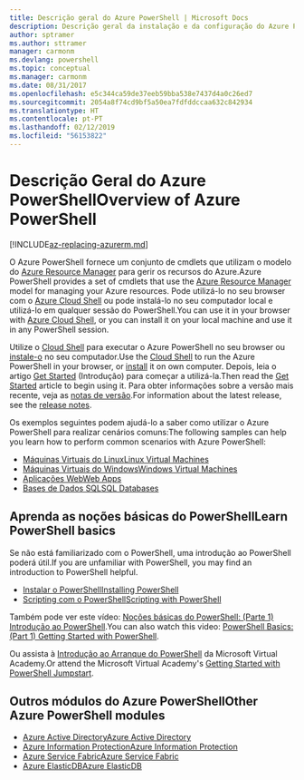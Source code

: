```yaml
---
title: Descrição geral do Azure PowerShell | Microsoft Docs
description: Descrição geral da instalação e da configuração do Azure PowerShell.
author: sptramer
ms.author: sttramer
manager: carmonm
ms.devlang: powershell
ms.topic: conceptual
ms.manager: carmonm
ms.date: 08/31/2017
ms.openlocfilehash: e5c344ca59de37eeb59bba538e7437d4a0c26ed7
ms.sourcegitcommit: 2054a8f74cd9bf5a50ea7fdfddccaa632c842934
ms.translationtype: HT
ms.contentlocale: pt-PT
ms.lasthandoff: 02/12/2019
ms.locfileid: "56153822"
---
```

# <a name="overview-of-azure-powershell"></a><span data-ttu-id="56c20-103">Descrição Geral do Azure PowerShell</span><span class="sxs-lookup"><span data-stu-id="56c20-103">Overview of Azure PowerShell</span></span>

[!INCLUDE[az-replacing-azurerm.md](../includes/az-replacing-azurerm.md)]

<span data-ttu-id="56c20-104">O Azure PowerShell fornece um conjunto de cmdlets que utilizam o modelo do [Azure Resource Manager](/azure/azure-resource-manager/resource-group-overview) para gerir os recursos do Azure.</span><span class="sxs-lookup"><span data-stu-id="56c20-104">Azure PowerShell provides a set of cmdlets that use the [Azure Resource Manager](/azure/azure-resource-manager/resource-group-overview) model for managing your Azure resources.</span></span> <span data-ttu-id="56c20-105">Pode utilizá-lo no seu browser com o [Azure Cloud Shell](/azure/cloud-shell/overview) ou pode instalá-lo no seu computador local e utilizá-lo em qualquer sessão do PowerShell.</span><span class="sxs-lookup"><span data-stu-id="56c20-105">You can use it in your browser with [Azure Cloud Shell](/azure/cloud-shell/overview), or you can install it on your local machine and use it in any PowerShell session.</span></span>

<span data-ttu-id="56c20-106">Utilize o [Cloud Shell](/azure/cloud-shell/overview) para executar o Azure PowerShell no seu browser ou [instale-o](install-azurerm-ps.md) no seu computador.</span><span class="sxs-lookup"><span data-stu-id="56c20-106">Use the [Cloud Shell](/azure/cloud-shell/overview) to run the Azure PowerShell in your browser, or [install](install-azurerm-ps.md) it on own computer.</span></span> <span data-ttu-id="56c20-107">Depois, leia o artigo [Get Started](get-started-azureps.md) (Introdução) para começar a utilizá-la.</span><span class="sxs-lookup"><span data-stu-id="56c20-107">Then read the [Get Started](get-started-azureps.md) article to begin using it.</span></span> <span data-ttu-id="56c20-108">Para obter informações sobre a versão mais recente, veja as [notas de versão](release-notes-azureps.md).</span><span class="sxs-lookup"><span data-stu-id="56c20-108">For information about the latest release, see the [release notes](release-notes-azureps.md).</span></span>

<span data-ttu-id="56c20-109">Os exemplos seguintes podem ajudá-lo a saber como utilizar o Azure PowerShell para realizar cenários comuns:</span><span class="sxs-lookup"><span data-stu-id="56c20-109">The following samples can help you learn how to perform common scenarios with Azure PowerShell:</span></span>

* [<span data-ttu-id="56c20-110">Máquinas Virtuais do Linux</span><span class="sxs-lookup"><span data-stu-id="56c20-110">Linux Virtual Machines</span></span>](/azure/virtual-machines/virtual-machines-linux-powershell-samples?toc=/powershell/azure/toc.json)
* [<span data-ttu-id="56c20-111">Máquinas Virtuais do Windows</span><span class="sxs-lookup"><span data-stu-id="56c20-111">Windows Virtual Machines</span></span>](/azure/virtual-machines/virtual-machines-windows-powershell-samples?toc=/powershell/azure/toc.json)
* [<span data-ttu-id="56c20-112">Aplicações Web</span><span class="sxs-lookup"><span data-stu-id="56c20-112">Web Apps</span></span>](/azure/app-service-web/app-service-powershell-samples?toc=/powershell/azure/toc.json)
* [<span data-ttu-id="56c20-113">Bases de Dados SQL</span><span class="sxs-lookup"><span data-stu-id="56c20-113">SQL Databases</span></span>](/azure/sql-database/sql-database-powershell-samples?toc=/powershell/azure/toc.json)

## <a name="learn-powershell-basics"></a><span data-ttu-id="56c20-114">Aprenda as noções básicas do PowerShell</span><span class="sxs-lookup"><span data-stu-id="56c20-114">Learn PowerShell basics</span></span>

<span data-ttu-id="56c20-115">Se não está familiarizado com o PowerShell, uma introdução ao PowerShell poderá útil.</span><span class="sxs-lookup"><span data-stu-id="56c20-115">If you are unfamiliar with PowerShell, you may find an introduction to PowerShell helpful.</span></span>

* [<span data-ttu-id="56c20-116">Instalar o PowerShell</span><span class="sxs-lookup"><span data-stu-id="56c20-116">Installing PowerShell</span></span>](/powershell/scripting/installing-windows-powershell)
* [<span data-ttu-id="56c20-117">Scripting com o PowerShell</span><span class="sxs-lookup"><span data-stu-id="56c20-117">Scripting with PowerShell</span></span>](/powershell/scripting/scripting-with-windows-powershell)

<span data-ttu-id="56c20-118">Também pode ver este vídeo: [Noções básicas do PowerShell: (Parte 1) Introdução ao PowerShell](https://channel9.msdn.com/Blogs/Taste-of-Premier/PowerShellBasicsPart1).</span><span class="sxs-lookup"><span data-stu-id="56c20-118">You can also watch this video: [PowerShell Basics: (Part 1) Getting Started with PowerShell](https://channel9.msdn.com/Blogs/Taste-of-Premier/PowerShellBasicsPart1).</span></span>

<span data-ttu-id="56c20-119">Ou assista à [Introdução ao Arranque do PowerShell](https://mva.microsoft.com/liveevents/powershell-jumpstart) da Microsoft Virtual Academy.</span><span class="sxs-lookup"><span data-stu-id="56c20-119">Or attend the Microsoft Virtual Academy's [Getting Started with PowerShell Jumpstart](https://mva.microsoft.com/liveevents/powershell-jumpstart).</span></span>

## <a name="other-azure-powershell-modules"></a><span data-ttu-id="56c20-120">Outros módulos do Azure PowerShell</span><span class="sxs-lookup"><span data-stu-id="56c20-120">Other Azure PowerShell modules</span></span>

* [<span data-ttu-id="56c20-121">Azure Active Directory</span><span class="sxs-lookup"><span data-stu-id="56c20-121">Azure Active Directory</span></span>](/powershell/azure/active-directory/)
* [<span data-ttu-id="56c20-122">Azure Information Protection</span><span class="sxs-lookup"><span data-stu-id="56c20-122">Azure Information Protection</span></span>](/powershell/azure/aip/)
* [<span data-ttu-id="56c20-123">Azure Service Fabric</span><span class="sxs-lookup"><span data-stu-id="56c20-123">Azure Service Fabric</span></span>](/powershell/azure/service-fabric/)
* [<span data-ttu-id="56c20-124">Azure ElasticDB</span><span class="sxs-lookup"><span data-stu-id="56c20-124">Azure ElasticDB</span></span>](/powershell/azure/elasticdbjobs/)
